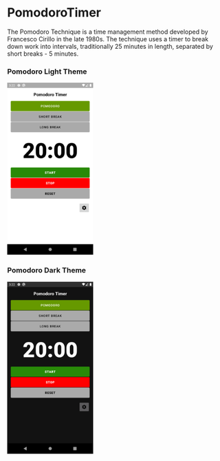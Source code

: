 # PomodoroTimer
The Pomodoro Technique is a time management method developed by Francesco Cirillo in the late 1980s. The technique uses a timer to break down work into intervals, traditionally 25 minutes in length, separated by short breaks - 5 minutes.

### Pomodoro Light Theme

<img src="git/AppLayout.png" alt="drawing" width="200"/>

### Pomodoro Dark Theme

<img src="git/AppLayoutDark.png" alt="drawing" width="200"/>